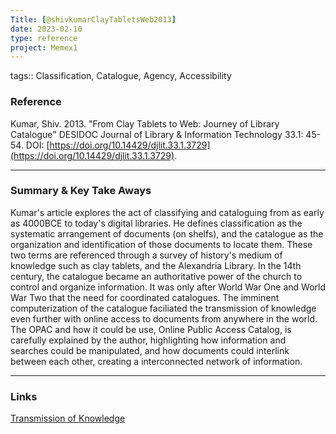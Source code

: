 ```yaml
---
Title: [@shivkumarClayTabletsWeb2013]
date: 2023-02-10
type: reference
project: Memex1
---
```


tags:: Classification, Catalogue, Agency, Accessibility

### Reference 

Kumar, Shiv. 2013. "From Clay Tablets to Web: Journey of Library Catalogue" DESIDOC Journal of Library & Information Technology 33.1: 45-54. DOI: [https://doi.org/10.14429/djlit.33.1.3729](https://doi.org/10.14429/djlit.33.1.3729).


---

### Summary & Key Take Aways

Kumar's article explores the act of classifying and cataloguing from as early as 4000BCE to today's digital libraries. He defines classification as the systematic arrangement of documents (on shelfs), and the catalogue as the organization and identification of those documents to locate them. These two terms are referenced through a survey of history's medium of knowledge such as clay tablets, and the Alexandria Library. In the 14th century, the catalogue became an authoritative power of the church to control and organize information. It was only after World War One and World War Two that the need for coordinated catalogues. The imminent computerization of the catalogue faciliated the transmission of knowledge even further with online access to documents from anywhere in the world. The OPAC and how it could be use, Online Public Access Catalog, is carefully explained by the author, highlighting how information and searches could be manipulated, and how documents could interlink between each other, creating a interconnected network of information. 

--- 

### Links

[Transmission of Knowledge](Transmission_of_knowledge.md)
